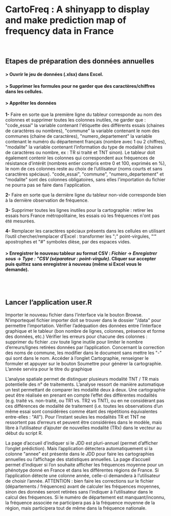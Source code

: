 # CartoFreq : A shinyapp to display and make prediction map of frequency data in France
&nbsp;
&nbsp;  

## Etapes de préparation des données annuelles
#### > Ouvrir le jeu de données (.xlsx) dans Excel.

#### > Supprimer les formules pour ne garder que des caractères/chiffres dans les cellules.

#### > Apprêter les données
**1-** Faire en sorte que la première ligne du tableur corresponde au nom des colonnes et supprimer toutes les colonnes inutiles, ne garder que : "code_essai" la variable contenant l'étiquette des différents essais (chaines de caractères ou nombres), "commune" la variable contenant le nom des communes (chaine de caractères), "numero_departement" la variable contenant le numéro du département français (nombre avec 1 ou 2 chiffres), "modalite" la variable contenant l’information du type de modalité (chaines de caractères ou nombre, ex : TR si traité et TNT sinon). Le tableur doit également contenir les colonnes qui correspondent aux fréquences de résistance d’intérêt (nombres entier compris entre 0 et 100, exprimés en %), le nom de ces colonnes reste au choix de l’utilisateur (noms courts et sans caractères spéciaux).
"code_essai", "commune", "numero_departement" et "modalite" sont des colonnes obligatoires, sans elles l'importation du fichier ne pourra pas se faire dans l'application.

**2-** Faire en sorte que la dernière ligne du tableur non-vide corresponde bien à la dernière observation de fréquence.

**3-** Supprimer toutes les lignes inutiles pour la cartographie : retirer les essais hors France métropolitaine, les essais où les fréquences n'ont pas été mesurées. 

**4-** Remplacer les caractères spéciaux présents dans les cellules en utilisant l’outil chercher/remplacer d’Excel : transformer les ";" point-virgules, "‘" apostrophes et "#" symboles dièse, par des espaces vides.

#### > Enregistrer le nouveau tableur au format CSV : *Fichier* &#8594; *Enregistrer sous* &#8594; *Type : "CSV (séparateur : point-virgule)*. Cliquer sur accepter puis quittez sans enregistrer à nouveau (même si Excel vous le demande).
&nbsp;  
&nbsp; 

## Lancer l’application user.R
Importer le nouveau fichier dans l’interface via le bouton Browse. N’importequel fichier importer doit se trouver dans le dossier "/data" pour permettre l’importation.
Vérifier l’adéquation des données entre l’interface graphique et le tableur (bon nombre de lignes, colonnes, présence et forme des données, etc.)
Vérifier les erreurs pour chacune des colonnes : supprimer du fichier .csv toute ligne inutile pour limiter le nombre d’erreurs/lignes retirées données par l’application. Concernant la correction des noms de commune, les modifier dans le document sans mettre les "-" qui sont dans le nom.
Accéder à l’onglet Cartographie, renseigner le formuler et appuyer sur le bouton Soumettre pour générer la cartographie. L’année servira pour le titre du graphique

L’analyse spatiale permet de distinguer plusieurs modalité TNT / TR mais potentielle des n° de traitements. L’analyse ressort de manière automatique un test permettant de comparer les modalité deux à deux. Une cartographie peut être réalisée en prenant en compte l’effet des différentes modalités (e.g. traité vs. non-traité, ou TR1 vs. TR2 vs TNT), ou en ne considérant pas ces différences de modalité de traitement (i.e. toutes les observations d’un même essai sont considérées comme étant des répétitions équivalentes entre-elles : "All"). Pour l’instant seules les modalités TR et TNT ne ressortent pas d’erreurs et peuvent être considérées dans le modèle, mais libre à l’utilisateur d’ajouter de nouvelles modalité (TRx) dans le vecteur au début du script R.

La page d’accueil d’indiquer si le JDD est pluri-annuel (permet d’afficher l’onglet prédiction). Mais l’application détectera automatiquement si la colonne "annee" est présente dans le JDD pour faire les cartographies annuelles ou l’affichage des statistiques annuelles. 
La page d’accueil permet d’indiquer si l’on souhaite afficher les fréquences moyenne pour un phénotype donné en France et dans les différentes régions de France. Si l’application détecte une colonne année, celle-ci demandera à l’utilisateur de choisir l’année. ATTENTION : bien faire les corrections sur le fichier (départements / fréquences) avant de calculer les fréquences moyennes, sinon des données seront retirées sans l’indiquer à l’utilisateur dans le calcul des fréquences. Si le numéro de département est manquant/inconnu, la fréquence associée ne participera pas à la fréquence moyenne de la région, mais participera tout de même dans la fréquence nationale.
